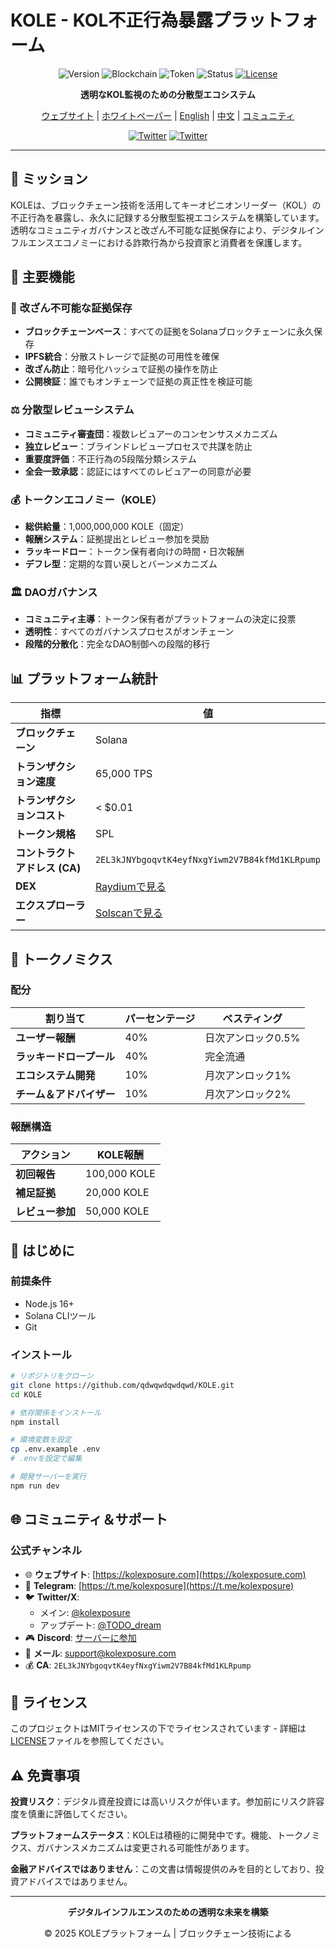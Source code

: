 # KOLE - KOL不正行為暴露プラットフォーム

<div align="center">

![Version](https://img.shields.io/badge/バージョン-1.2-blue)
![Blockchain](https://img.shields.io/badge/ブロックチェーン-Solana-purple)
![Token](https://img.shields.io/badge/トークン-KOLE-green)
![Status](https://img.shields.io/badge/ステータス-稼働中-success)
[![License](https://img.shields.io/badge/ライセンス-MIT-yellow)](LICENSE)

**透明なKOL監視のための分散型エコシステム**

[ウェブサイト](https://kolexposure.com) | [ホワイトペーパー](docs/whitepapers/Whitepaper_JP.md) | [English](README.md) | [中文](README_CN.md) | [コミュニティ](https://t.me/kolexposure)

[![Twitter](https://img.shields.io/twitter/follow/kolexposure?style=social&label=フォロー@kolexposure)](https://x.com/kolexposure) [![Twitter](https://img.shields.io/twitter/follow/TODO_dream?style=social&label=フォロー@TODO_dream)](https://x.com/TODO_dream)

</div>

---

## 🎯 ミッション

KOLEは、ブロックチェーン技術を活用してキーオピニオンリーダー（KOL）の不正行為を暴露し、永久に記録する分散型監視エコシステムを構築しています。透明なコミュニティガバナンスと改ざん不可能な証拠保存により、デジタルインフルエンスエコノミーにおける詐欺行為から投資家と消費者を保護します。

## 🌟 主要機能

### 🔐 **改ざん不可能な証拠保存**
- **ブロックチェーンベース**：すべての証拠をSolanaブロックチェーンに永久保存
- **IPFS統合**：分散ストレージで証拠の可用性を確保
- **改ざん防止**：暗号化ハッシュで証拠の操作を防止
- **公開検証**：誰でもオンチェーンで証拠の真正性を検証可能

### ⚖️ **分散型レビューシステム**
- **コミュニティ審査団**：複数レビュアーのコンセンサスメカニズム
- **独立レビュー**：ブラインドレビュープロセスで共謀を防止
- **重要度評価**：不正行為の5段階分類システム
- **全会一致承認**：認証にはすべてのレビュアーの同意が必要

### 💰 **トークンエコノミー（KOLE）**
- **総供給量**：1,000,000,000 KOLE（固定）
- **報酬システム**：証拠提出とレビュー参加を奨励
- **ラッキードロー**：トークン保有者向けの時間・日次報酬
- **デフレ型**：定期的な買い戻しとバーンメカニズム

### 🏛️ **DAOガバナンス**
- **コミュニティ主導**：トークン保有者がプラットフォームの決定に投票
- **透明性**：すべてのガバナンスプロセスがオンチェーン
- **段階的分散化**：完全なDAO制御への段階的移行

## 📊 プラットフォーム統計

| 指標 | 値 |
|------|-----|
| **ブロックチェーン** | Solana |
| **トランザクション速度** | 65,000 TPS |
| **トランザクションコスト** | < $0.01 |
| **トークン規格** | SPL |
| **コントラクトアドレス (CA)** | `2EL3kJNYbgoqvtK4eyfNxgYiwm2V7B84kfMd1KLRpump` |
| **DEX** | [Raydiumで見る](https://raydium.io/swap/?inputCurrency=sol&outputCurrency=2EL3kJNYbgoqvtK4eyfNxgYiwm2V7B84kfMd1KLRpump) |
| **エクスプローラー** | [Solscanで見る](https://solscan.io/token/2EL3kJNYbgoqvtK4eyfNxgYiwm2V7B84kfMd1KLRpump) |

## 💎 トークノミクス

### 配分
| 割り当て | パーセンテージ | ベスティング |
|----------|--------------|------------|
| **ユーザー報酬** | 40% | 日次アンロック0.5% |
| **ラッキードロープール** | 40% | 完全流通 |
| **エコシステム開発** | 10% | 月次アンロック1% |
| **チーム＆アドバイザー** | 10% | 月次アンロック2% |

### 報酬構造
| アクション | KOLE報酬 |
|-----------|----------|
| **初回報告** | 100,000 KOLE |
| **補足証拠** | 20,000 KOLE |
| **レビュー参加** | 50,000 KOLE |

## 🚀 はじめに

### 前提条件
- Node.js 16+
- Solana CLIツール
- Git

### インストール
```bash
# リポジトリをクローン
git clone https://github.com/qdwqwdqwdqwd/KOLE.git
cd KOLE

# 依存関係をインストール
npm install

# 環境変数を設定
cp .env.example .env
# .envを設定で編集

# 開発サーバーを実行
npm run dev
```

## 🌐 コミュニティ＆サポート

### 公式チャンネル
- 🌐 **ウェブサイト**: [https://kolexposure.com](https://kolexposure.com)
- 💬 **Telegram**: [https://t.me/kolexposure](https://t.me/kolexposure)
- 🐦 **Twitter/X**:
  - メイン: [@kolexposure](https://x.com/kolexposure)
  - アップデート: [@TODO_dream](https://x.com/TODO_dream)
- 🎮 **Discord**: [サーバーに参加](https://discord.com/invite/sZf44CseTf)
- 📧 **メール**: support@kolexposure.com
- 💰 **CA**: `2EL3kJNYbgoqvtK4eyfNxgYiwm2V7B84kfMd1KLRpump`

## 📄 ライセンス

このプロジェクトはMITライセンスの下でライセンスされています - 詳細は[LICENSE](LICENSE)ファイルを参照してください。

## ⚠️ 免責事項

**投資リスク**：デジタル資産投資には高いリスクが伴います。参加前にリスク許容度を慎重に評価してください。

**プラットフォームステータス**：KOLEは積極的に開発中です。機能、トークノミクス、ガバナンスメカニズムは変更される可能性があります。

**金融アドバイスではありません**：この文書は情報提供のみを目的としており、投資アドバイスではありません。

---

<div align="center">

**デジタルインフルエンスのための透明な未来を構築**

© 2025 KOLEプラットフォーム | ブロックチェーン技術による

</div>